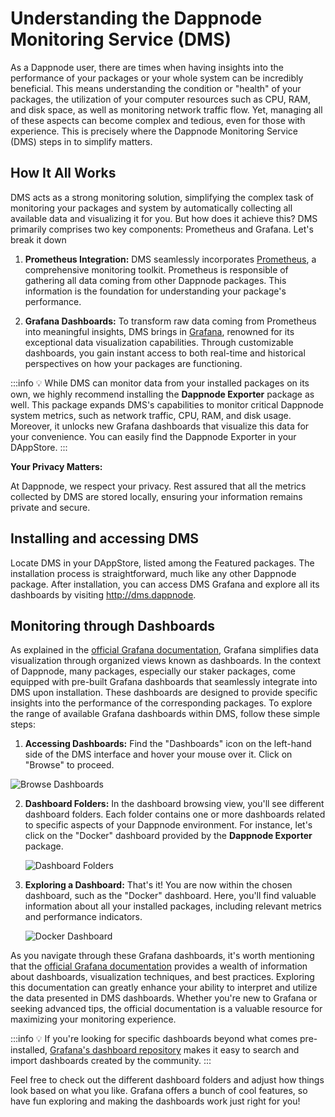 # Understanding the Dappnode Monitoring Service (DMS)

As a Dappnode user, there are times when having insights into the performance of your packages or your whole system can be incredibly beneficial. This means understanding the condition or "health" of your packages, the utilization of your computer resources such as CPU, RAM, and disk space, as well as monitoring network traffic flow. Yet, managing all of these aspects can become complex and tedious, even for those with experience. This is precisely where the Dappnode Monitoring Service (DMS) steps in to simplify matters.

## How It All Works

DMS acts as a strong monitoring solution, simplifying the complex task of monitoring your packages and system by automatically collecting all available data and visualizing it for you. But how does it achieve this? DMS primarily comprises two key components: Prometheus and Grafana. Let's break it down

1. **Prometheus Integration:** DMS seamlessly incorporates [Prometheus](https://prometheus.io/), a comprehensive monitoring toolkit. Prometheus is responsible of  gathering all data coming from other Dappnode packages. This information is the foundation for understanding your package's performance.

2. **Grafana Dashboards:** To transform raw data coming from Prometheus into meaningful insights, DMS brings in [Grafana](https://grafana.com/), renowned for its exceptional data visualization capabilities. Through customizable dashboards, you gain instant access to both real-time and historical perspectives on how your packages are functioning. 

:::info
💡 While DMS can monitor data from your installed packages on its own, we highly recommend installing the **Dappnode Exporter** package as well. This package expands DMS's capabilities to monitor critical Dappnode system metrics, such as network traffic, CPU, RAM, and disk usage. Moreover, it unlocks new Grafana dashboards that visualize this data for your convenience. You can easily find the Dappnode Exporter in your DAppStore.
:::

**Your Privacy Matters:**

At Dappnode, we respect your privacy. Rest assured that all the metrics collected by DMS are stored locally, ensuring your information remains private and secure.

## Installing and accessing DMS

Locate DMS in your DAppStore, listed among the Featured packages. The installation process is straightforward, much like any other Dappnode package. After installation, you can access DMS Grafana and explore all its dashboards by visiting http://dms.dappnode.

## Monitoring through Dashboards

As explained in the [official Grafana documentation](https://grafana.com/docs/grafana/latest/dashboards/), Grafana simplifies data visualization through organized views known as dashboards. In the context of Dappnode, many packages, especially our staker packages, come equipped with pre-built Grafana dashboards that seamlessly integrate into DMS upon installation. These dashboards are designed to provide specific insights into the performance of the corresponding packages. To explore the range of available Grafana dashboards within DMS, follow these simple steps:


1. **Accessing Dashboards:** Find the "Dashboards" icon on the left-hand side of the DMS interface and hover your mouse over it. Click on "Browse" to proceed.
<div style={{textAlign: 'center'}}>

   ![Browse Dashboards](/img/dms-browse-dashboards.png)
</div>

2. **Dashboard Folders:** In the dashboard browsing view, you'll see different dashboard folders. Each folder contains one or more dashboards related to specific aspects of your Dappnode environment. For instance, let's click on the "Docker" dashboard provided by the **Dappnode Exporter** package.

   ![Dashboard Folders](/img/dms-dashboards-page.png)

3. **Exploring a Dashboard:** That's it! You are now within the chosen dashboard, such as the "Docker" dashboard. Here, you'll find valuable information about all your installed packages, including relevant metrics and performance indicators.

   ![Docker Dashboard](/img/dms-docker-dashboard.png)

As you navigate through these Grafana dashboards, it's worth mentioning that the [official Grafana documentation](https://grafana.com/docs/grafana/latest/) provides a wealth of information about dashboards, visualization techniques, and best practices. Exploring this documentation can greatly enhance your ability to interpret and utilize the data presented in DMS dashboards. Whether you're new to Grafana or seeking advanced tips, the official documentation is a valuable resource for maximizing your monitoring experience.

:::info
💡 If you're looking for specific dashboards beyond what comes pre-installed, [Grafana's dashboard repository](https://grafana.com/grafana/dashboards/) makes it easy to search and import dashboards created by the community.
:::

Feel free to check out the different dashboard folders and adjust how things look based on what you like. Grafana offers a bunch of cool features, so have fun exploring and making the dashboards work just right for you!

